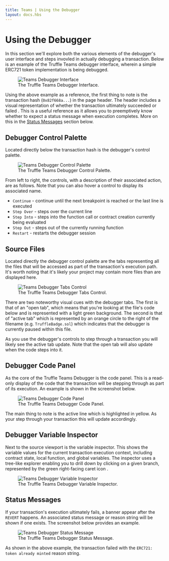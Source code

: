 ```yaml
---
title: Teams | Using the Debugger
layout: docs.hbs
---
```

# Using the Debugger

In this section we'll explore both the various elements of the debugger's user interface and steps invovled in actually debugging a transaction. Below is an example of the Truffle Teams debugger interface, wherein a simple ERC721 token implementation is being debugged. 

<figure class="screenshot">
  <img class="figure-shadow mb-2 w-100" src="/img/docs/teams/debugger-transaction-01.png" alt="Teams Debugger Interface">
  <figcaption class="text-center">The Truffle Teams Debugger Interface.</figcaption>
</figure>

Using the above example as a reference, the first thing to note is the transaction hash (`0x82f668a...`) in the page header. The header includes a visual representation of whether the transaction ultimately succeeded <i class="fas fa-check-circle" style="color: #00A311"></i> or failed <i class="fas fa-times-circle" style="color: #D60000"></i>. This is a useful reference as it allows you to preemptively know whether to expect a status message when execution completes. More on this in the [Status Messages](/docs/teams/debugger/using-the-debugger#status-messages) section below.

## Debugger Control Palette

Located directly below the transaction hash is the debugger's control palette.

<figure class="screenshot">
  <img class="figure-shadow mb-2 w-50" src="/img/docs/teams/debugger-control-palette.png" alt="Teams Debugger Control Palette">
  <figcaption class="text-center">The Truffle Teams Debugger Control Palette.</figcaption>
</figure>

From left to right, the controls, with a description of their associated action, are as follows. Note that you can also hover a control to display its associated name.

- <code>Continue</code> - continue until the next breakpoint is reached or the last line is executed
- <code>Step Over</code> - steps over the current line
- <code>Step Into</code> - steps into the function call or contract creation currently being evaluated
- <code>Step Out</code> - steps out of the currently running function
- <code>Restart</code> - restarts the debugger session

## Source Files

Located directly the debugger control palette are the tabs representing all the files that will be accessed as part of the transaction's execution path. It's worth noting that it's likely your project may contain more files than are displayed here.

<figure class="screenshot">
  <img class="figure-shadow mb-2 w-50" src="/img/docs/teams/debugger-interface-tabs.png" alt="Teams Debugger Tabs Control">
  <figcaption class="text-center">The Truffle Teams Debugger Tabs Control.</figcaption>
</figure>

There are two noteworthy visual cues with the debugger tabs. The first is that of an "open tab", which means that you're looking at the file's code below and is represented with a light green background. The second is that of "active tab" which is represented by an orange circle <i class="fas fa-dot-circle" style="color: #dc9e5b"></i> to the right of the filename (e.g. `TruffleBadge.sol`) which indicates that the debugger is currently paused within this file.

As you use the debugger's controls to step through a transaction you will likely see the active tab update. Note that the open tab will also update when the code steps into it.

## Debugger Code Panel

As the core of the Truffle Teams Debugger is the code panel. This is a read-only display of the code that the transaction will be stepping through as part of its execution. An example is shown in the screenshot below.

<figure class="screenshot">
  <img class="figure-shadow mb-2 w-50" src="/img/docs/teams/debugger-code.png" alt="Teams Debugger Code Panel">
  <figcaption class="text-center">The Truffle Teams Debugger Code Panel.</figcaption>
</figure>

The main thing to note is the active line which is highlighted in yellow. As your step through your transaction this will update accordingly.

## Debugger Variable Inspector

Next to the source viewport is the variable inspector. This shows the variable values for the current transaction execution context, including contract state, local function, and global variables. The inspector uses a tree-like explorer enabling you to drill down by clicking on a given branch, represented by the green right-facing caret icon <i class="fas fa-caret-right" style="color: #17B89D"></i>.

<figure class="screenshot">
  <img class="figure-shadow mb-2 w-50" src="/img/docs/teams/debugger-variables.png" alt="Teams Debugger Variable Inspector">
  <figcaption class="text-center">The Truffle Teams Debugger Variable Inspector.</figcaption>
</figure>

## Status Messages

If your transaction's execution ultimately fails, a banner appear after the `REVERT` happens. An associated status message or reason string will be shown if one exists. The screenshot below provides an example.

<figure class="screenshot">
  <img class="figure-shadow mb-2 w-100" src="/img/docs/teams/debugger-status-message.png" alt="Teams Debugger Status Message">
  <figcaption class="text-center">The Truffle Teams Debugger Status Message.</figcaption>
</figure>

As shown in the above example, the transaction failed with the `ERC721: token already minted` reason string.
